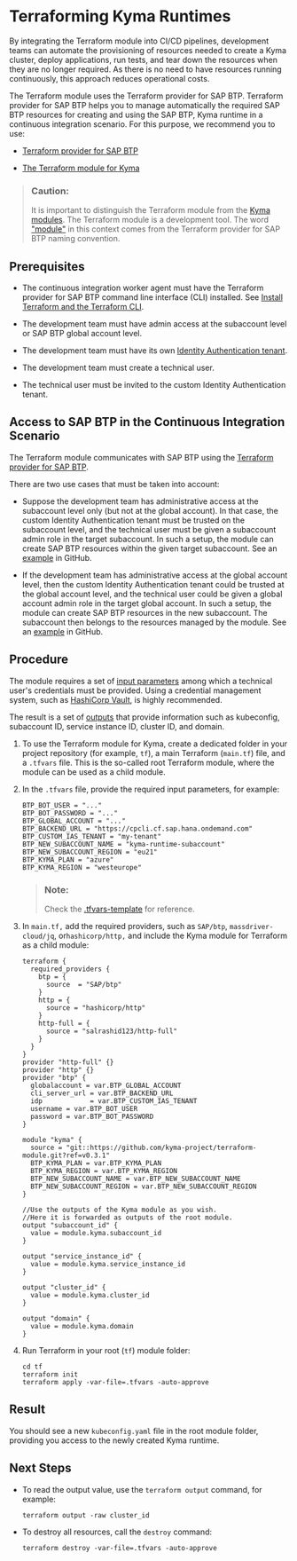 <!-- loio57c82ab6c4e144cdbd0997ea0358c27c -->

# Terraforming Kyma Runtimes

By integrating the Terraform module into CI/CD pipelines, development teams can automate the provisioning of resources needed to create a Kyma cluster, deploy applications, run tests, and tear down the resources when they are no longer required. As there is no need to have resources running continuously, this approach reduces operational costs.

The Terraform module uses the Terraform provider for SAP BTP. Terraform provider for SAP BTP helps you to manage automatically the required SAP BTP resources for creating and using the SAP BTP, Kyma runtime in a continuous integration scenario. For this purpose, we recommend you to use:

-   [Terraform provider for SAP BTP](https://registry.terraform.io/providers/SAP/btp/latest/docs)

-   [The Terraform module for Kyma](https://github.com/kyma-project/terraform-btp-kyma-environment)


> ### Caution:  
> It is important to distinguish the Terraform module from the [Kyma modules](https://help.sap.com/docs/btp/sap-business-technology-platform/kyma-modules). The Terraform module is a development tool. The word ["module"](https://developer.hashicorp.com/terraform/language/modules) in this context comes from the Terraform provider for SAP BTP naming convention.



<a name="loio57c82ab6c4e144cdbd0997ea0358c27c__section_cgq_jlt_xcc"/>

## Prerequisites

-   The continuous integration worker agent must have the Terraform provider for SAP BTP command line interface \(CLI\) installed. See [Install Terraform and the Terraform CLI](https://developer.hashicorp.com/terraform/tutorials/aws-get-started/install-cli).

-   The development team must have admin access at the subaccount level or SAP BTP global account level.

-   The development team must have its own [Identity Authentication tenant](https://help.sap.com/docs/cloud-identity-services/cloud-identity-services/get-your-tenant).

-   The development team must create a technical user.

-   The technical user must be invited to the custom Identity Authentication tenant.




<a name="loio57c82ab6c4e144cdbd0997ea0358c27c__section_hsk_frt_xcc"/>

## Access to SAP BTP in the Continuous Integration Scenario

The Terraform module communicates with SAP BTP using the [Terraform provider for SAP BTP](https://registry.terraform.io/providers/SAP/btp/latest/docs).

There are two use cases that must be taken into account:

-   Suppose the development team has administrative access at the subaccount level only \(but not at the global account\). In that case, the custom Identity Authentication tenant must be trusted on the subaccount level, and the technical user must be given a subaccount admin role in the target subaccount. In such a setup, the module can create SAP BTP resources within the given target subaccount. See an [example](https://github.com/kyma-project/terraform-btp-kyma-environment/tree/main/examples/kyma-on-btp-reuse-sa) in GitHub.

-   If the development team has administrative access at the global account level, then the custom Identity Authentication tenant could be trusted at the global account level, and the technical user could be given a global account admin role in the target global account. In such a setup, the module can create SAP BTP resources in the new subaccount. The subaccount then belongs to the resources managed by the module. See an [example](https://github.com/kyma-project/terraform-btp-kyma-environment/tree/main/examples/kyma-on-btp-new-sa) in GitHub.




<a name="loio57c82ab6c4e144cdbd0997ea0358c27c__section_grc_vyz_3dc"/>

## Procedure

The module requires a set of [input parameters](https://github.com/kyma-project/terraform-btp-kyma-environment?tab=readme-ov-file#input-variables-tf-vars) among which a technical user's credentials must be provided. Using a credential management system, such as [HashiCorp Vault](https://developer.hashicorp.com/vault/docs/what-is-vault), is highly recommended.

The result is a set of [outputs](https://github.com/kyma-project/terraform-btp-kyma-environment/blob/main/README.md#outputs) that provide information such as kubeconfig, subaccount ID, service instance ID, cluster ID, and domain.

1.  To use the Terraform module for Kyma, create a dedicated folder in your project repository \(for example, `tf`\), a main Terraform \(`main.tf`\) file, and a `.tfvars` file. This is the so-called root Terraform module, where the module can be used as a child module.

2.  In the `.tfvars` file, provide the required input parameters, for example:

    ```
    BTP_BOT_USER = "..."
    BTP_BOT_PASSWORD = "..."
    BTP_GLOBAL_ACCOUNT = "..."
    BTP_BACKEND_URL = "https://cpcli.cf.sap.hana.ondemand.com"
    BTP_CUSTOM_IAS_TENANT = "my-tenant"
    BTP_NEW_SUBACCOUNT_NAME = "kyma-runtime-subaccount"
    BTP_NEW_SUBACCOUNT_REGION = "eu21"
    BTP_KYMA_PLAN = "azure"
    BTP_KYMA_REGION = "westeurope"
    ```

    > ### Note:  
    > Check the [.tfvars-template](https://github.com/kyma-project/terraform-btp-kyma-environment/blob/main/examples/kyma-on-btp-new-sa/terraform.tfvars.example) for reference.

3.  In `main.tf,` add the required providers, such as `SAP/btp`, `massdriver-cloud/jq`, or`hashicorp/http,` and include the Kyma module for Terraform as a child module:

    ```
    terraform {
      required_providers {
        btp = {
          source  = "SAP/btp"
        }
        http = {
          source = "hashicorp/http"
        }
        http-full = {
          source = "salrashid123/http-full"
        } 
      }
    }
    provider "http-full" {}
    provider "http" {}
    provider "btp" {
      globalaccount = var.BTP_GLOBAL_ACCOUNT
      cli_server_url = var.BTP_BACKEND_URL
      idp            = var.BTP_CUSTOM_IAS_TENANT
      username = var.BTP_BOT_USER
      password = var.BTP_BOT_PASSWORD
    }
    
    module "kyma" {
      source = "git::https://github.com/kyma-project/terraform-module.git?ref=v0.3.1"
      BTP_KYMA_PLAN = var.BTP_KYMA_PLAN
      BTP_KYMA_REGION = var.BTP_KYMA_REGION
      BTP_NEW_SUBACCOUNT_NAME = var.BTP_NEW_SUBACCOUNT_NAME
      BTP_NEW_SUBACCOUNT_REGION = var.BTP_NEW_SUBACCOUNT_REGION
    }
    
    //Use the outputs of the Kyma module as you wish.
    //Here it is forwarded as outputs of the root module.
    output "subaccount_id" {
      value = module.kyma.subaccount_id
    }
    
    output "service_instance_id" {
      value = module.kyma.service_instance_id
    }
    
    output "cluster_id" {
      value = module.kyma.cluster_id
    }
    
    output "domain" {
      value = module.kyma.domain
    }
    
    ```

4.  Run Terraform in your root \(`tf`\) module folder:

    ```
    cd tf
    terraform init
    terraform apply -var-file=.tfvars -auto-approve
    ```




<a name="loio57c82ab6c4e144cdbd0997ea0358c27c__section_v5g_mzz_3dc"/>

## Result

You should see a new `kubeconfig.yaml` file in the root module folder, providing you access to the newly created Kyma runtime.



<a name="loio57c82ab6c4e144cdbd0997ea0358c27c__section_xfr_nzz_3dc"/>

## Next Steps

-   To read the output value, use the `terraform output` command, for example:

    ```
    terraform output -raw cluster_id
    ```

-   To destroy all resources, call the `destroy` command:

    ```
    terraform destroy -var-file=.tfvars -auto-approve
    ```


